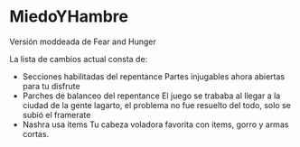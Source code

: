 # MiedoYHambre
Versión moddeada de Fear and Hunger

La lista de cambios actual consta de:

- Secciones habilitadas del repentance
	Partes injugables ahora abiertas para tu disfrute
- Parches de balanceo del repentance
	El juego se trababa al llegar a la ciudad de la gente lagarto, el problema no fue resuelto del todo, solo se subió el framerate
- Nashra usa items
	Tu cabeza voladora favorita con items, gorro y armas cortas.